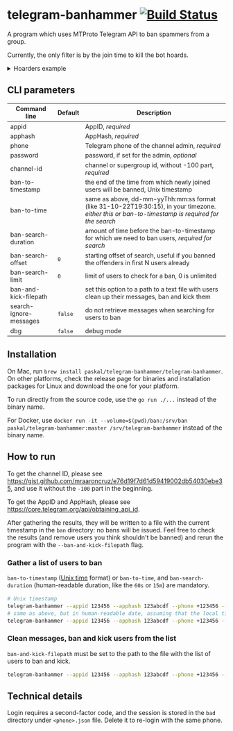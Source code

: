 # telegram-banhammer [![Build Status](https://github.com/paskal/telegram-banhammer/workflows/build/badge.svg)](https://github.com/paskal/telegram-banhammer/actions)

A program which uses MTProto Telegram API to ban spammers from a group.

Currently, the only filter is by the join time to kill the bot hoards.

<details><summary>Hoarders example</summary>

![](images/hoard.png)
</details>

## CLI parameters

| Command line           | Default | Description                                                                                                                                      |
|------------------------|---------|--------------------------------------------------------------------------------------------------------------------------------------------------|
| appid                  |         | AppID, _required_                                                                                                                                |
| apphash                |         | AppHash, _required_                                                                                                                              |
| phone                  |         | Telegram phone of the channel admin, _required_                                                                                                  |
| password               |         | password, if set for the admin, _optional_                                                                                                       |
| channel-id             |         | channel or supergroup id, without -100 part, _required_                                                                                          |
| ban-to-timestamp       |         | the end of the time from which newly joined users will be banned, Unix timestamp                                                                 |
| ban-to-time            |         | same as above, dd-mm-yyThh:mm:ss format (like 31-10-22T19:30:15), in your timezone. _either this or ban-to-timestamp is required for the search_ |
| ban-search-duration    |         | amount of time before the ban-to-timestamp for which we need to ban users, _required for search_                                                 |
| ban-search-offset      | `0`     | starting offset of search, useful if you banned the offenders in first N users already                                                           |
| ban-search-limit       | `0`     | limit of users to check for a ban, 0 is unlimited                                                                                                |
| ban-and-kick-filepath  |         | set this option to a path to a text file with users clean up their messages, ban and kick them                                                   |
| search-ignore-messages | `false` | do not retrieve messages when searching for users to ban                                                                                         |
| dbg                    | `false` | debug mode                                                                                                                                       |
## Installation

On Mac, run `brew install paskal/telegram-banhammer/telegram-banhammer`. On other platforms, check the release page for binaries and installation packages for Linux and download the one for your platform.

To run directly from the source code, use the `go run ./...` instead of the binary name.

For Docker, use `docker run -it --volume=$(pwd)/ban:/srv/ban paskal/telegram-banhammer:master /srv/telegram-banhammer` instead of the binary name.

## How to run

To get the channel ID, please see https://gist.github.com/mraaroncruz/e76d19f7d61d59419002db54030ebe35, and use it without the `-100` part in the beginning.

To get the AppID and AppHash, please see https://core.telegram.org/api/obtaining_api_id.

After gathering the results, they will be written to a file with the current timestamp in the `ban` directory: no bans will be issued. Feel free to check the results (and remove users you think shouldn't be banned) and rerun the program with the `--ban-and-kick-filepath` flag.

### Gather a list of users to ban

`ban-to-timestamp` ([Unix time](https://en.wikipedia.org/wiki/Unix_time) format) or `ban-to-time`, and `ban-search-duration` (human-readable duration, like the `60s` or `15m`) are mandatory.

```bash
# Unix timestamp
telegram-banhammer --appid 123456 --apphash 123abcdf --phone +123456 --password "pass_if_present" --channel-id 1234567 --ban-to-timestamp 1666887600 --ban-search-duration 3m
# same as above, but in human-readable date, assuming that the local timezone is UTC+2
telegram-banhammer --appid 123456 --apphash 123abcdf --phone +123456 --password "pass_if_present" --channel-id 1234567 --ban-to-time 27-10-22T18:20:00 --ban-search-duration 3m
```

### Clean messages, ban and kick users from the list

`ban-and-kick-filepath` must be set to the path to the file with the list of users to ban and kick.

```bash
telegram-banhammer --appid 123456 --apphash 123abcdf --phone +123456 --password "pass_if_present" --ban-and-kick-filepath ban/telegram-banhammer-2022-10-28T22-03-40.users.csv
```

## Technical details

Login requires a second-factor code, and the session is stored in the `bad` directory under `<phone>.json` file. Delete it to re-login with the same phone.
